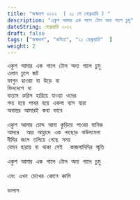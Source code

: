 ```yaml
---
title: "জন্মদাগ ২০২২  ( ২১ শে ফেব্রুয়ারি ) "
description: "একুশ আমার এক গালে টোল অন্য গালে চুমু"
dateString: ফেব্রুয়ারি ২০২২  
draft: false
tags: ["জন্মদাগ", "কবিতা", "২১ ফেব্রুয়ারি"  ]
weight: 2
---
```

<pre>
একুশ আমার এক গালে টোল অন্য গালে চুমু
এলান চুলে জট 
ফাগুন হাওয়া যা উড়ে যা 
ভিনদেশে যা 
বাতাস করিস হারিয়ে যাওয়া ওদের 
গদ্য হয়ে পাথর হয়ে একলা বসে যারা 
অবান্তর আমারই কথা ভাবে 

একুশ আমার চোদ্দ আনা কুড়িয়ে পাওয়া মানিক 
আদরে  আর আহ্লাদে এক নাছোড় বাউলমেলা  
দীঘির জলে তলিয়ে গেছে সময়
যেমন হারায় না থাকা সেই  কাজলাদিদির স্মৃতি 

একুশ আমার এক গালে টোল অন্য গালে চুমু

এবং এখন চোখের কোনে কালি 

ডালাস 

<pre>